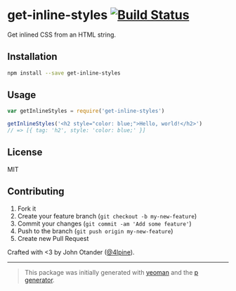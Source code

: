 # get-inline-styles [![Build Status](https://secure.travis-ci.org/johnotander/get-inline-styles.png?branch=master)](https://travis-ci.org/johnotander/get-inline-styles)

Get inlined CSS from an HTML string.

## Installation

```bash
npm install --save get-inline-styles
```

## Usage

```javascript
var getInlineStyles = require('get-inline-styles')

getInlineStyles('<h2 style="color: blue;">Hello, world!</h2>')
// => [{ tag: 'h2', style: 'color: blue;' }]
```

## License

MIT

## Contributing

1. Fork it
2. Create your feature branch (`git checkout -b my-new-feature`)
3. Commit your changes (`git commit -am 'Add some feature'`)
4. Push to the branch (`git push origin my-new-feature`)
5. Create new Pull Request

Crafted with <3 by John Otander ([@4lpine](https://twitter.com/4lpine)).

***

> This package was initially generated with [yeoman](http://yeoman.io) and the [p generator](https://github.com/johnotander/generator-p.git).
